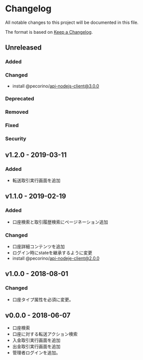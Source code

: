 # Changelog

All notable changes to this project will be documented in this file.

The format is based on [Keep a Changelog](http://keepachangelog.com/).

## Unreleased

### Added

### Changed

- install @pecorino/api-nodejs-client@3.0.0

### Deprecated

### Removed

### Fixed

### Security

## v1.2.0 - 2019-03-11

### Added

- 転送取引実行画面を追加

## v1.1.0 - 2019-02-19

### Added

- 口座検索と取引履歴検索にページネーション追加

### Changed

- 口座詳細コンテンツを追加
- ログイン時にstateを継承するように変更
- install @pecorino/api-nodeje-client@2.0.0

## v1.0.0 - 2018-08-01

### Changed

- 口座タイプ属性を必須に変更。

## v0.0.0 - 2018-06-07

- 口座検索
- 口座に対する転送アクション検索
- 入金取引実行画面を追加
- 出金取引実行画面を追加
- 管理者ログインを追加。
